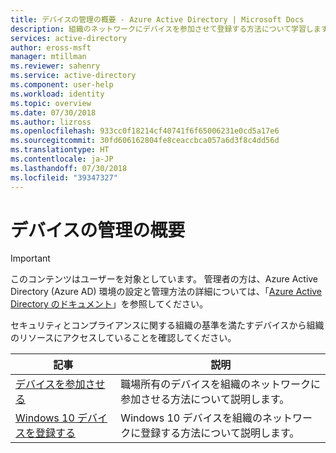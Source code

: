 ```yaml
---
title: デバイスの管理の概要 - Azure Active Directory | Microsoft Docs
description: 組織のネットワークにデバイスを参加させて登録する方法について学習します。
services: active-directory
author: eross-msft
manager: mtillman
ms.reviewer: sahenry
ms.service: active-directory
ms.component: user-help
ms.workload: identity
ms.topic: overview
ms.date: 07/30/2018
ms.author: lizross
ms.openlocfilehash: 933cc0f18214cf40741f6f65006231e0cd5a17e6
ms.sourcegitcommit: 30fd606162804fe8ceaccbca057a6d3f8c4dd56d
ms.translationtype: HT
ms.contentlocale: ja-JP
ms.lasthandoff: 07/30/2018
ms.locfileid: "39347327"
---
```

# <a name="manage-my-devices-overview"></a>デバイスの管理の概要

>[!Important]
>このコンテンツはユーザーを対象としています。 管理者の方は、Azure Active Directory (Azure AD) 環境の設定と管理方法の詳細については、「[Azure Active Directory のドキュメント](https://docs.microsoft.com/en-us/azure/active-directory)」を参照してください。

セキュリティとコンプライアンスに関する組織の基準を満たすデバイスから組織のリソースにアクセスしていることを確認してください。

|記事 |説明 |
|------|------------|
|[デバイスを参加させる](device-management-azuread-joined-devices-setup.md)|職場所有のデバイスを組織のネットワークに参加させる方法について説明します。|
|[Windows 10 デバイスを登録する](device-management-azuread-registered-devices-windows10-setup.md)|Windows 10 デバイスを組織のネットワークに登録する方法について説明します。| 